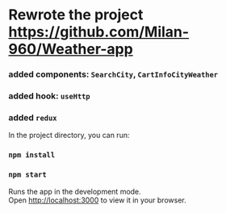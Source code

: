 # Rewrote the project https://github.com/Milan-960/Weather-app 

### added components: `SearchCity`, `CartInfoCityWeather`
### added hook: `useHttp`
### added `redux`

In the project directory, you can run:
### `npm install`
### `npm start`

Runs the app in the development mode.\
Open [http://localhost:3000](http://localhost:3000) to view it in your browser.
